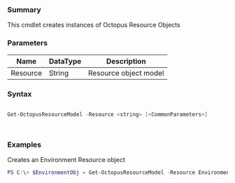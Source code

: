 ﻿### Summary
This cmdlet creates instances of Octopus Resource Objects
### Parameters
| Name | DataType          | Description |
| ------------- | ----------- | ----------- |
| Resource | String |  Resource object model     |

### Syntax
``` powershell

Get-OctopusResourceModel -Resource <string> [<CommonParameters>]




``` 

### Examples
Creates an Environment Resource object

 ``` powershell 
 PS C:\> $EnvironmentObj = Get-OctopusResourceModel -Resource Environment
 ``` 

